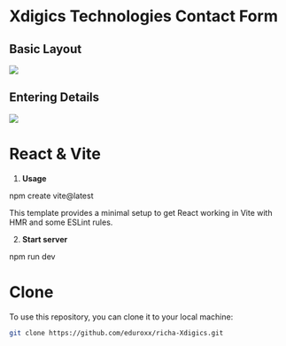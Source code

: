 # Xdigics Technologies Contact Form

<h2>Basic Layout</h2> 
<img src = "![Screenshot 2024-01-16 150713](https://github.com/eduroxx/richa-Xdigics/assets/126091552/8e85af5b-0aa1-4783-8bfa-aac2e0d49926)
"></img>

<h2>Entering Details</h2>
<img src = "![Screenshot 2024-01-16 151230](https://github.com/eduroxx/richa-Xdigics/assets/126091552/00ebebee-a19c-4e1c-8e54-aa1185ca1b20)
"></img>

# React & Vite

1. **Usage**

npm create vite@latest

This template provides a minimal setup to get React working in Vite with HMR and some ESLint rules.


2. **Start server**

npm run dev

# Clone 
To use this repository, you can clone it to your local machine:

```bash
git clone https://github.com/eduroxx/richa-Xdigics.git
